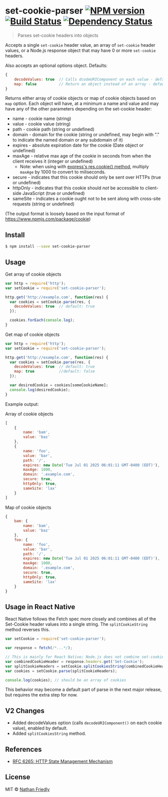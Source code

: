 # set-cookie-parser [![NPM version][npm-image]][npm-url] [![Build Status][travis-image]][travis-url] [![Dependency Status][daviddm-image]][daviddm-url]
> Parses set-cookie headers into objects

Accepts a single `set-cookie` header value, an array of `set-cookie` header values, or a Node.js response object that may have 0 or more `set-cookie` headers.

Also accepts an optional options object. Defaults:

```js
{
    decodeValues: true  // Calls dcodeURIComponent on each value - default: true
    map: false          // Return an object instead of an array - default: false
}
```

Returns either array of cookie objects or map of cookie objects based on `map` option. Each object will have, at a minimum a name and value and may have any of the other parameters depending on the set-cookie header:

* name - cookie name (string)
* value - cookie value (string)
* path - cookie path (string or undefined)
* domain - domain for the cookie (string or undefined, may begin with "." to indicate the named domain or any subdomain of it)
* expires - absolute expiration date for the cookie (Date object or undefined)
* maxAge - relative max age of the cookie in seconds from when the client receives it (integer or undefined)
  * Note: when using with [express's res.cookie() method](http://expressjs.com/en/4x/api.html#res.cookie), multiply `maxAge` by 1000 to convert to miliseconds.
* secure - indicates that this cookie should only be sent over HTTPs (true or undefined)
* httpOnly - indicates that this cookie should *not* be accessible to client-side JavaScript (true or undefined)
* sameSite - indicates a cookie ought not to be sent along with cross-site requests (string or undefined)

(The output format is loosely based on the input format of https://www.npmjs.com/package/cookie)

## Install

```sh
$ npm install --save set-cookie-parser
```


## Usage

Get array of cookie objects
```js
var http = require('http');
var setCookie = require('set-cookie-parser');

http.get('http://example.com', function(res) {
  var cookies = setCookie.parse(res, {
    decodeValues: true  // default: true
  });

  cookies.forEach(console.log);
}
```
Get map of cookie objects
```js
var http = require('http');
var setCookie = require('set-cookie-parser');

http.get('http://example.com', function(res) {
  var cookies = setCookie.parse(res, {
    decodeValues: true  // default: true
    map: true           //default: false
  });

  var desiredCookie = cookies[someCookieName];
  console.log(desiredCookie);
}
```

Example output:

Array of cookie objects
```js
[
    {
        name: 'bam',
        value: 'baz'
    },
    {
        name: 'foo',
        value: 'bar',
        path: '/',
        expires: new Date('Tue Jul 01 2025 06:01:11 GMT-0400 (EDT)'),
        maxAge: 1000,
        domain: '.example.com',
        secure: true,
        httpOnly: true,
        sameSite: 'lax'
    }
]
```

Map of cookie objects
```js
{
    bam: {
        name: 'bam',
        value: 'baz'
    },
    foo: {
        name: 'foo',
        value: 'bar',
        path: '/',
        expires: new Date('Tue Jul 01 2025 06:01:11 GMT-0400 (EDT)'),
        maxAge: 1000,
        domain: '.example.com',
        secure: true,
        httpOnly: true,
        sameSite: 'lax'
    }
}
```

## Usage in React Native

React Native follows the Fetch spec more closely and combines all of the Set-Cookie header values into a single string. 
The `splitCookieString` method reverses this.

```js
var setCookie = require('set-cookie-parser');

var response = fetch(/*...*/);

// This is mainly for React Native; Node.js does not combine set-cookie headers.
var combinedCookieHeader = response.headers.get('Set-Cookie');
var splitCookieHeaders = setCookie.splitCookiesString(combinedCookieHeader)
var cookies = setCookie.parse(splitCookieHeaders);

console.log(cookies); // should be an array of cookies
```

This behavior may become a default part of parse in the next major release, but requires the extra step for now.

## V2 Changes

* Added decodeValues option (calls `decodeURIComponent()` on each cookie value), enabled by default.
* Added `splitCookiesString` method.

## References

* [RFC 6265: HTTP State Management Mechanism](https://tools.ietf.org/html/rfc6265)

## License

MIT © [Nathan Friedly](http://www.nfriedly.com/)


[npm-image]: https://badge.fury.io/js/set-cookie-parser.svg
[npm-url]: https://npmjs.org/package/set-cookie-parser
[travis-image]: https://travis-ci.org/nfriedly/set-cookie-parser.svg?branch=master
[travis-url]: https://travis-ci.org/nfriedly/set-cookie-parser
[daviddm-image]: https://david-dm.org/nfriedly/set-cookie-parser.svg?theme=shields.io
[daviddm-url]: https://david-dm.org/nfriedly/set-cookie-parser
